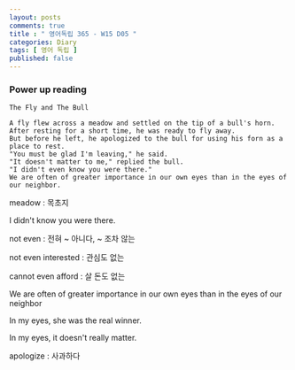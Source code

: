 ```yaml
---
layout: posts
comments: true
title : " 영어독립 365 - W15 D05 "
categories: Diary
tags: [ 영어 독립 ]
published: false
---
```


### Power up reading

```
The Fly and The Bull

A fly flew across a meadow and settled on the tip of a bull's horn.
After resting for a short time, he was ready to fly away.
But before he left, he apologized to the bull for using his forn as a place to rest.
"You must be glad I'm leaving," he said.
"It doesn't matter to me," replied the bull.
"I didn't even know you were there."
We are often of greater importance in our own eyes than in the eyes of our neighbor. 
```

meadow
 : 목초지

I didn't know you were there.

not even 
 : 전혀 ~ 아니다, ~ 조차 않는

not even interested
 : 관심도 없는

cannot even afford
 : 살 돈도 없는

We are often of greater importance in our own eyes than in the eyes of our neighbor

In my eyes, she was the real winner.

In my eyes, it doesn't really matter.

apologize
 : 사과하다
